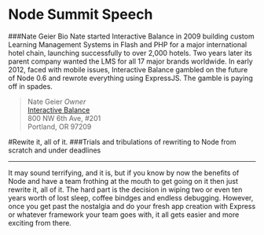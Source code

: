 Node Summit Speech
=========

###Nate Geier Bio
Nate started Interactive Balance in 2009 building custom Learning Management Systems in Flash and PHP for a major international hotel chain, launching successfully to over 2,000 hotels. Two years later its parent company wanted the LMS for all 17 major brands worldwide. In early 2012, faced with mobile issues, Interactive Balance gambled on the future of Node 0.6 and rewrote everything using ExpressJS. The gamble is paying off in spades.

>Nate Geier *Owner*  
>[Interactive Balance](http://interactivebalance.com)  
>800 NW 6th Ave, #201  
>Portland, OR 97209  

#Rewite it, all of it.
###Trials and tribulations of rewriting to Node from scratch and under deadlines
***
It may sound terrifying, and it is, but if you know by now the benefits of Node and have a team frothing at the mouth to get going on it then just rewrite it, all of it. 
The hard part is the decision in wiping two or even ten years worth of lost sleep, coffee bindges and endless debugging. However, once you get past the nostalgia and do your fresh app creation with Express or whatever framework your team goes with, it all gets easier and more exciting from there.